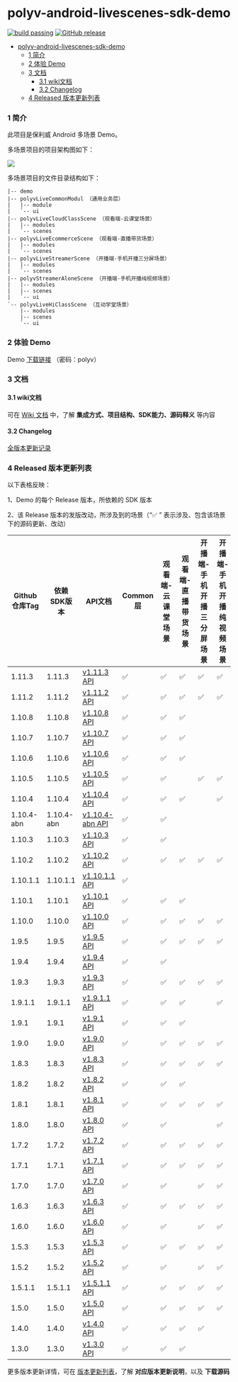polyv-android-livescenes-sdk-demo
===

[![build passing](https://img.shields.io/badge/build-passing-brightgreen.svg)](#)
[![GitHub release](https://img.shields.io/badge/release-v1.11.3-blue.svg)](https://github.com/polyv/polyv-android-livescenes-sdk-demo/releases/tag/v1.11.3)

<!-- START doctoc generated TOC please keep comment here to allow auto update -->
<!-- DON'T EDIT THIS SECTION, INSTEAD RE-RUN doctoc TO UPDATE -->
- [polyv-android-livescenes-sdk-demo](#polyv-android-livescenes-sdk-demo)
    - [1 简介](#1-简介)
    - [2 体验 Demo](#2-体验-demo)
    - [3 文档](#3-文档)
      - [3.1 wiki文档](#31-wiki文档)
      - [3.2 Changelog](#32-changelog)
    - [4 Released 版本更新列表](#4-released-版本更新列表)
<!-- END doctoc generated TOC please keep comment here to allow auto update -->
### 1 简介
此项目是保利威 Android 多场景 Demo。

多场景项目的项目架构图如下：

![](https://polyv-repo.oss-cn-shenzhen.aliyuncs.com/android/resource/hierarchy.png)

多场景项目的文件目录结构如下：

```
|-- demo
|-- polyvLiveCommonModul （通用业务层）
|   |-- module
|   `-- ui
|-- polyvLiveCloudClassScene （观看端-云课堂场景）
|   |-- modules
|   `-- scenes
|-- polyvLiveEcommerceScene （观看端-直播带货场景）
|   |-- modules
|   `-- scenes
|-- polyvLiveStreamerScene （开播端-手机开播三分屏场景）
|   |-- modules
|   `-- scenes
|-- polyvStreamerAloneScene （开播端-手机开播纯视频场景）
|   |-- modules
|   |-- scenes
|   `-- ui
`-- polyvLiveHiClassScene （互动学堂场景）
    |-- modules
    |-- scenes
    `-- ui
```

### 2 体验 Demo

Demo [下载链接](https://www.pgyer.com/Mb6m) （密码：polyv）

### 3 文档
#### 3.1 wiki文档
可在 [Wiki 文档](https://help.polyv.net/index.html#/live/android/) 中，了解 **集成方式、项目结构、SDK能力、源码释义** 等内容
#### 3.2 Changelog
[全版本更新记录](./CHANGELOG.md)

### 4 Released 版本更新列表
以下表格反映：

1、Demo 的每个 Release 版本，所依赖的 SDK 版本

2、该 Release 版本的发版改动，所涉及到的场景（“✅ ” 表示涉及、包含该场景下的源码更新、改动）

| Github仓库Tag | 依赖SDK版本    | API文档                                                                                     | Common层 | 观看端-云课堂场景 | 观看端-直播带货场景 | 开播端-手机开播三分屏场景 | 开播端-手机开播纯视频场景 | 互动学堂场景 |
|-------------|------------|-------------------------------------------------------------------------------------------|---------|-----------|------------|---------------|---------------|--------|
| 1.11.3      | 1.11.3     | [v1.11.3 API](http://repo.polyv.net/android/livescenes/javadoc/1.11.3/index.html)         | ✅       | ✅         | ✅          | ✅              | ✅              |        |
| 1.11.2      | 1.11.2     | [v1.11.2 API](http://repo.polyv.net/android/livescenes/javadoc/1.11.2/index.html)         | ✅       | ✅         | ✅          | ✅              | ✅              |        |
| 1.10.8      | 1.10.8     | [v1.10.8 API](http://repo.polyv.net/android/livescenes/javadoc/1.10.8/index.html)         | ✅       | ✅         | ✅          |               |               |        |
| 1.10.7      | 1.10.7     | [v1.10.7 API](http://repo.polyv.net/android/livescenes/javadoc/1.10.7/index.html)         | ✅       | ✅         | ✅          |               |               |        |
| 1.10.6      | 1.10.6     | [v1.10.6 API](http://repo.polyv.net/android/livescenes/javadoc/1.10.6/index.html)         | ✅       | ✅         | ✅          |               |               |        |
| 1.10.5      | 1.10.5     | [v1.10.5 API](http://repo.polyv.net/android/livescenes/javadoc/1.10.5/index.html)         | ✅       | ✅         |            | ✅             | ✅             |        |
| 1.10.4      | 1.10.4     | [v1.10.4 API](http://repo.polyv.net/android/livescenes/javadoc/1.10.4/index.html)         | ✅       | ✅         | ✅          |               | ✅             |        |
| 1.10.4-abn  | 1.10.4-abn | [v1.10.4-abn API](http://repo.polyv.net/android/livescenes/javadoc/1.10.4-abn/index.html) | ✅       | ✅         |            |               |               |        |
| 1.10.3      | 1.10.3     | [v1.10.3 API](http://repo.polyv.net/android/livescenes/javadoc/1.10.3/index.html)         | ✅       | ✅         |            |               |               |        |
| 1.10.2      | 1.10.2     | [v1.10.2 API](http://repo.polyv.net/android/livescenes/javadoc/1.10.2/index.html)         | ✅       | ✅         | ✅          | ✅             | ✅             |        |
| 1.10.1.1    | 1.10.1.1   | [v1.10.1.1 API](http://repo.polyv.net/android/livescenes/javadoc/1.10.1.1/index.html)     | ✅       |           |            |               |               |        |
| 1.10.1      | 1.10.1     | [v1.10.1 API](http://repo.polyv.net/android/livescenes/javadoc/1.10.1/index.html)         | ✅       | ✅         | ✅          |               |               |        |
| 1.10.0      | 1.10.0     | [v1.10.0 API](http://repo.polyv.net/android/livescenes/javadoc/1.10.0/index.html)         | ✅       | ✅         | ✅          | ✅             | ✅             |        |
| 1.9.5       | 1.9.5      | [v1.9.5 API](http://repo.polyv.net/android/livescenes/javadoc/1.9.5/index.html)           | ✅       | ✅         | ✅          | ✅             | ✅             |        |
| 1.9.4       | 1.9.4      | [v1.9.4 API](http://repo.polyv.net/android/livescenes/javadoc/1.9.4/index.html)           | ✅       | ✅         |            |               |               |        |
| 1.9.3       | 1.9.3      | [v1.9.3 API](http://repo.polyv.net/android/livescenes/javadoc/1.9.3/index.html)           | ✅       | ✅         | ✅          | ✅             | ✅             |        |
| 1.9.1.1     | 1.9.1.1    | [v1.9.1.1 API](http://repo.polyv.net/android/livescenes/javadoc/1.9.1.1/index.html)       | ✅       | ✅         | ✅          |               | ✅             |        |
| 1.9.1       | 1.9.1      | [v1.9.1 API](http://repo.polyv.net/android/livescenes/javadoc/1.9.1/index.html)           | ✅       | ✅         | ✅          |               |               |        |
| 1.9.0       | 1.9.0      | [v1.9.0 API](http://repo.polyv.net/android/livescenes/javadoc/1.9.0/index.html)           | ✅       | ✅         | ✅          | ✅             | ✅             |        |
| 1.8.3       | 1.8.3      | [v1.8.3 API](http://repo.polyv.net/android/livescenes/javadoc/1.8.3/index.html)           | ✅       | ✅         | ✅          | ✅             | ✅             |        |
| 1.8.2       | 1.8.2      | [v1.8.2 API](http://repo.polyv.net/android/livescenes/javadoc/1.8.2/index.html)           | ✅       | ✅         | ✅          |               |               | ✅      |
| 1.8.1       | 1.8.1      | [v1.8.1 API](http://repo.polyv.net/android/livescenes/javadoc/1.8.1/index.html)           | ✅       | ✅         | ✅          | ✅             | ✅             | ✅      |
| 1.8.0       | 1.8.0      | [v1.8.0 API](http://repo.polyv.net/android/livescenes/javadoc/1.8.0/index.html)           | ✅       | ✅         |            |               | ✅             | ✅      |
| 1.7.2       | 1.7.2      | [v1.7.2 API](http://repo.polyv.net/android/livescenes/javadoc/1.7.2/index.html)           | ✅       | ✅         | ✅          | ✅             | ✅             | ✅      |
| 1.7.1       | 1.7.1      | [v1.7.1 API](http://repo.polyv.net/android/livescenes/javadoc/1.7.1/index.html)           | ✅       | ✅         | ✅          | ✅             | ✅             |        |
| 1.7.0       | 1.7.0      | [v1.7.0 API](http://repo.polyv.net/android/livescenes/javadoc/1.7.0/index.html)           | ✅       | ✅         |            | ✅             | ✅             | ✅      |
| 1.6.3       | 1.6.3      | [v1.6.3 API](http://repo.polyv.net/android/livescenes/javadoc/1.6.2/index.html)           | ✅       | ✅         | ✅          | ✅             | ✅             |        |
| 1.6.0       | 1.6.0      | [v1.6.0 API](http://repo.polyv.net/android/livescenes/javadoc/1.6.0/index.html)           | ✅       | ✅         |            | ✅             | ✅             |        |
| 1.5.3       | 1.5.3      | [v1.5.3 API](http://repo.polyv.net/android/livescenes/javadoc/1.5.3/index.html)           | ✅       | ✅         | ✅          | ✅             | ✅             |        |
| 1.5.2       | 1.5.2      | [v1.5.2 API](http://repo.polyv.net/android/livescenes/javadoc/1.5.2/index.html)           | ✅       | ✅         |            | ✅             | ✅             |        |
| 1.5.1.1     | 1.5.1.1    | [v1.5.1.1 API](http://repo.polyv.net/android/livescenes/javadoc/1.5.1/index.html)         | ✅       | ✅         | ✅          | ✅             | ✅             |        |
| 1.5.0       | 1.5.0      | [v1.5.0 API](http://repo.polyv.net/android/livescenes/javadoc/1.5.0/index.html)           | ✅       | ✅         | ✅          | ✅             | ✅             |        |
| 1.4.0       | 1.4.0      | [v1.4.0 API](http://repo.polyv.net/android/livescenes/javadoc/1.4.0/index.html)           | ✅       | ✅         | ✅          | ✅             |               |        |
| 1.3.0       | 1.3.0      | [v1.3.0 API](http://repo.polyv.net/android/livescenes/javadoc/1.3.0/index.html)           | ✅       | ✅         | ✅          |               |               |        |

更多版本更新详情，可在 [版本更新列表](./CHANGELOG.md)，了解 **对应版本更新说明**，以及 **下载源码**

